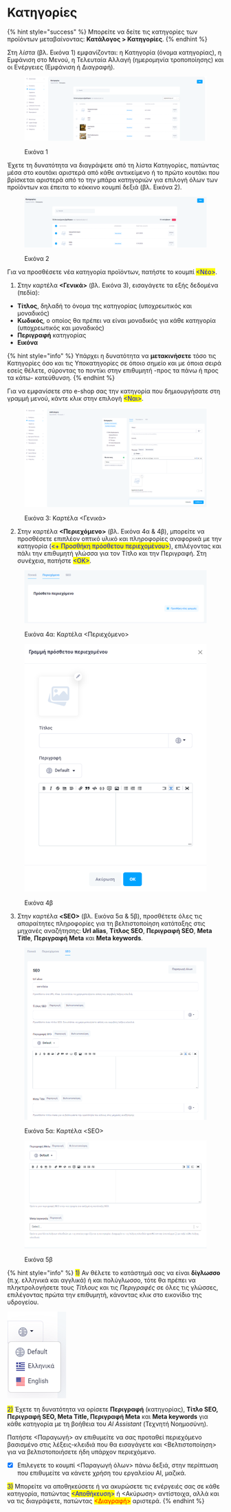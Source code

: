 # Κατηγορίες

{% hint style="success" %}
Μπορείτε να δείτε τις κατηγορίες των προϊόντων μεταβαίνοντας: **Κατάλογος > Κατηγορίες**.
{% endhint %}

Στη _λίστα_ (βλ. Εικόνα 1) εμφανίζονται: η Κατηγορία (όνομα κατηγορίας), η Εμφάνιση στο Μενού, η Τελευταία Αλλαγή (ημερομηνία τροποποίησης) και οι Ενέργειες (Εμφάνιση ή Διαγραφή).

<figure><img src="../.gitbook/assets/ScreenHunter 438.png" alt=""><figcaption><p>Εικόνα 1</p></figcaption></figure>

Έχετε τη δυνατότητα να διαγράψετε από τη λίστα Κατηγορίες, πατώντας μέσα στο κουτάκι αριστερά από κάθε αντικείμενο ή το πρώτο κουτάκι που βρίσκεται αριστερά από το την μπάρα κατηγοριών για επιλογή όλων των προϊόντων και έπειτα το κόκκινο κουμπί δεξιά (βλ. Εικόνα 2).

<figure><img src="../.gitbook/assets/ScreenHunter 440.png" alt=""><figcaption><p>Εικόνα 2</p></figcaption></figure>



Για να προσθέσετε νέα κατηγορία προϊόντων, πατήστε το κουμπί <mark style="color:blue;"><Νέο></mark>.

1. Στην καρτέλα **<Γενικά>** (βλ. Εικόνα 3), εισαγάγετε τα εξής δεδομένα (πεδία):

* **Τίτλος**, δηλαδή το όνομα της κατηγορίας (υποχρεωτικός και μοναδικός)
* **Κωδικός**, ο οποίος θα πρέπει να είναι μοναδικός για κάθε κατηγορία  (υποχρεωτικός και μοναδικός)
* **Περιγραφή** κατηγορίας
* **Εικόνα**

{% hint style="info" %}
Υπάρχει η δυνατότητα να **μετακινήσετε** τόσο τις Κατηγορίες όσο και τις Υποκατηγορίες σε όποιο σημείο και με όποια σειρά εσείς θέλετε, σύροντας το ποντίκι στην επιθυμητή -προς τα πάνω ή προς τα κάτω- κατεύθυνση.
{% endhint %}

Για να εμφανίσετε στο e-shop σας την κατηγορία που δημιουργήσατε στη γραμμή μενού, κάντε κλικ στην επιλογή <mark style="color:blue;"><Ναι></mark>.&#x20;

<figure><img src="../.gitbook/assets/ScreenHunter 442.png" alt=""><figcaption><p>Εικόνα 3: Καρτέλα &#x3C;Γενικά></p></figcaption></figure>



2. Στην καρτέλα **<Περιεχόμενο>** (βλ. Εικόνα 4α & 4β), μπορείτε να προσθέσετε επιπλέον οπτικό υλικό και πληροφορίες αναφορικά με την κατηγορία (<mark style="color:blue;"><+ Προσθήκη πρόσθετου περιεχομένου></mark>), επιλέγοντας και πάλι την επιθυμητή γλώσσα για τον Τίτλο και την Περιγραφή. Στη συνέχεια, πατήστε <mark style="color:blue;"><ΟΚ></mark>.

<div>

<figure><img src="../.gitbook/assets/ScreenHunter 444 (1).png" alt=""><figcaption><p>Εικόνα 4α: Καρτέλα &#x3C;Περιεχόμενο></p></figcaption></figure>

 

<figure><img src="../.gitbook/assets/ScreenHunter 445.png" alt=""><figcaption><p>Εικόνα 4β</p></figcaption></figure>

</div>



3. Στην καρτέλα **\<SEO>** (βλ. Εικόνα 5α & 5β), προσθέτετε όλες τις απαραίτητες πληροφορίες για τη βελτιστοποίηση κατάταξης στις μηχανές αναζήτησης: **Url alias**, **Τίτλος SEO**, **Περιγραφή SEO**, **Meta Title**, **Περιγραφή Meta** και **Meta keywords**.

<div>

<figure><img src="../.gitbook/assets/ScreenHunter 448.png" alt=""><figcaption><p>Εικόνα 5α: Καρτέλα &#x3C;SEO></p></figcaption></figure>

 

<figure><img src="../.gitbook/assets/ScreenHunter 449.png" alt=""><figcaption><p>Εικόνα 5β</p></figcaption></figure>

</div>

{% hint style="info" %}
<mark style="color:blue;">1)</mark> Αν θέλετε το κατάστημά σας να είναι **δίγλωσσο** (π.χ. ελληνικά και αγγλικά) ή και πολύγλωσσο, τότε θα πρέπει να πληκτρολογήσετε τους _Τίτλους_ και τις _Περιγραφές_ σε όλες τις γλώσσες, επιλέγοντας πρώτα την επιθυμητή, κάνοντας κλικ στο εικονίδιο της υδρογείου.

&#x20;                                                                ![](<../.gitbook/assets/image (1).png>)



<mark style="color:blue;">2)</mark> Έχετε τη δυνατότητα να ορίσετε **Περιγραφή** (κατηγορίας), **Τίτλο SEO, Περιγραφή SEO, Meta Τitle, Περιγραφή Meta** και **Meta keywords** για κάθε κατηγορία με τη βοήθεια του _Al Assistant_ (Τεχνητή Νοημοσύνη).&#x20;

Πατήστε <Παραγωγή> αν επιθυμείτε να σας προταθεί περιεχόμενο βασισμένο στις λέξεις-κλειδιά που θα εισαγάγετε και <Βελτιστοποίηση> για να βελτιστοποιήσετε ήδη υπάρχον περιεχόμενο.&#x20;

* [x] Επιλεγετε το κουμπί <Παραγωγή όλων> πάνω δεξιά, στην περίπτωση που επιθυμείτε να κάνετε χρήση του εργαλείου AI, μαζικά.&#x20;



<mark style="color:blue;">3)</mark> Μπορείτε να αποθηκεύσετε ή να ακυρώσετε τις ενέργειές σας σε κάθε κατηγορία, πατώντας <mark style="color:blue;"><Αποθήκευση></mark> ή <Ακύρωση> αντίστοιχα, αλλά και να τις διαγράψετε, πατώντας <mark style="color:red;"><Διαγραφή></mark> αριστερά.
{% endhint %}

